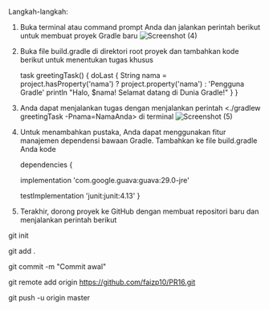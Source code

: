 Langkah-langkah:
1. Buka terminal atau command prompt Anda dan jalankan perintah berikut untuk membuat proyek Gradle baru
![Screenshot (4)](https://github.com/faizp10/PR16/assets/141897827/c62a2eb2-7285-45ee-9809-f82e9e144bca)

2. Buka file build.gradle di direktori root proyek dan tambahkan kode berikut untuk menentukan tugas khusus

   task greetingTask() {
    doLast {
        String nama = project.hasProperty('nama') ? project.property('nama') : 'Pengguna Gradle'
        println "Halo, $nama! Selamat datang di Dunia Gradle!"
    }
}

4. Anda dapat menjalankan tugas dengan menjalankan perintah <./gradlew greetingTask -Pnama=NamaAnda>
 di terminal
![Screenshot (5)](https://github.com/faizp10/PR16/assets/141897827/9b471c73-6894-45f5-a9e5-c200a290640f)

5. Untuk menambahkan pustaka, Anda dapat menggunakan fitur manajemen dependensi bawaan Gradle. Tambahkan ke file build.gradle Anda kode

   dependencies {

   implementation 'com.google.guava:guava:29.0-jre'

   testImplementation 'junit:junit:4.13'
}

6. Terakhir, dorong proyek ke GitHub dengan membuat repositori baru dan menjalankan perintah berikut

  git init
  
  git add .
  
  git commit -m "Commit awal"
  
  git remote add origin https://github.com/faizp10/PR16.git
  
  git push -u origin master

